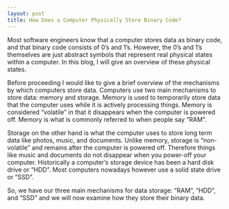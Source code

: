 ```yaml
---
layout: post
title: How Does a Computer Physically Store Binary Code?
---
```


Most software engineers know that a computer stores data as binary code, and that binary code consists of 0’s and 1’s.  However, the 0’s and 1’s themselves are just abstract symbols that represent real physical states within a computer.  In this blog, I will give an overview of these physical states.

Before proceeding I would like to give a brief overview of the mechanisms by which computers store data.  Computers use two main mechanisms to store data: memory and storage.  Memory is used to temporarily store data that the computer uses while it is actively processing things.  Memory is considered “volatile” in that it disappears when the computer is powered off.  Memory is what is commonly referred to when people say “RAM”.

Storage on the other hand is what the computer uses to store long term data like photos, music, and documents.  Unlike memory, storage is “non-volatile” and remains after the computer is powered off.  Therefore things like music and documents do not disappear when you power-off your computer.  Historically a computer’s storage device has been a hard disk drive or “HDD”.  Most computers nowadays however use a solid state drive or “SSD”.

So, we have our three main mechanisms for data storage: “RAM”, “HDD”, and “SSD” and we will now examine how they store their binary data.

